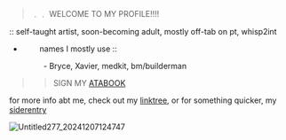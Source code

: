 > ﹒﹒ WELCOME TO MY PROFILE!!!!
> 
 :: self-taught artist, soon-becoming adult, mostly off-tab on pt, whisp2int

- ⠀⠀⠀names I mostly use ::

⠀⠀⠀⠀⠀⠀- Bryce, Xavier, medkit, bm/builderman


>> SIGN MY [ATABOOK](https://poweringimagination.atabook.org/) 

for more info abt me, check out my [linktree](https://linktr.ee/medkit39), or for something quicker, my [siderentry](https://rentry.co/buiIderman)

![Untitled277_20241207124747](https://github.com/user-attachments/assets/2b60c3b8-753d-42d4-82de-7455825aabd8)
